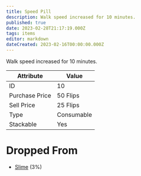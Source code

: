 ```yaml
---
title: Speed Pill
description: Walk speed increased for 10 minutes.
published: true
date: 2023-02-28T21:17:19.000Z
tags: items
editor: markdown
dateCreated: 2023-02-16T00:00:00.000Z
---
```


Walk speed increased for 10 minutes.

|Attribute|Value|
|-|-|
|ID|10|
|Purchase Price|50 Flips|
|Sell Price|25 Flips|
|Type|Consumable|
|Stackable|Yes|


# Dropped From
 * [Slime](/monsters/slime) (3%)
